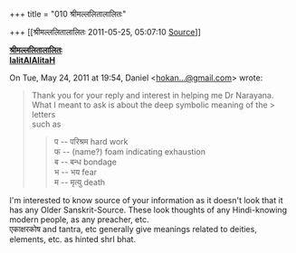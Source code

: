 +++
title = "010 श्रीमल्ललितालालितः"

+++
[[श्रीमल्ललितालालितः	2011-05-25, 05:07:10 [Source](https://groups.google.com/g/samskrita/c/gsuKzG7nCBc)]]



  

**[श्रीमल्ललितालालितः](http://www.lalitaalaalitah.com)  
[lalitAlAlitaH](http://about.me/lalitaalaalitah/bio)**

  
  
  

On Tue, May 24, 2011 at 19:54, Daniel \<[hokan...@gmail.com]()\> wrote:  

> Thank you for your reply and interest in helping me Dr Narayana.  
> What I meant to ask is about the deep symbolic meaning of the > letters  
> such as  
> > 
> > प -- परिश्रम hard work  
> फ -- (name?) foam indicating exhaustion  
> ब -- बन्ध bondage  
> भ -- भय fear  
> म -- मृत्यु death  
> > 

  
I'm interested to know source of your information as it doesn't look that it has any Older Sanskrit-Source. These look thoughts of any Hindi-knowing modern people, as any preacher, etc.  
एकाक्षरकोष and tantra, etc generally give meanings related to deities, elements, etc. as hinted shrI bhat.  

